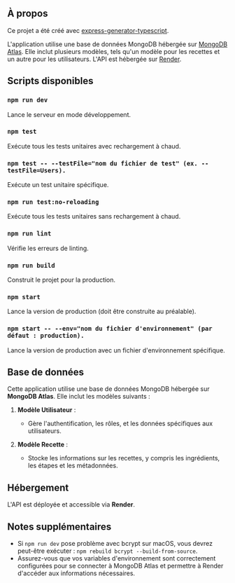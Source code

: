 ## À propos

Ce projet a été créé avec [express-generator-typescript](https://github.com/seanpmaxwell/express-generator-typescript).

L'application utilise une base de données MongoDB hébergée sur [MongoDB Atlas](https://www.mongodb.com/atlas). Elle inclut plusieurs modèles, tels qu'un modèle pour les recettes et un autre pour les utilisateurs. L'API est hébergée sur [Render](https://render.com).

## Scripts disponibles

### `npm run dev`

Lance le serveur en mode développement.

### `npm test`

Exécute tous les tests unitaires avec rechargement à chaud.

### `npm test -- --testFile="nom du fichier de test" (ex. --testFile=Users).`

Exécute un test unitaire spécifique.

### `npm run test:no-reloading`

Exécute tous les tests unitaires sans rechargement à chaud.

### `npm run lint`

Vérifie les erreurs de linting.

### `npm run build`

Construit le projet pour la production.

### `npm start`

Lance la version de production (doit être construite au préalable).

### `npm start -- --env="nom du fichier d'environnement" (par défaut : production).`

Lance la version de production avec un fichier d'environnement spécifique.

## Base de données

Cette application utilise une base de données MongoDB hébergée sur **MongoDB Atlas**. Elle inclut les modèles suivants :

1. **Modèle Utilisateur** :
   - Gère l'authentification, les rôles, et les données spécifiques aux utilisateurs.

2. **Modèle Recette** :
   - Stocke les informations sur les recettes, y compris les ingrédients, les étapes et les métadonnées.

## Hébergement

L'API est déployée et accessible via **Render**.

## Notes supplémentaires

- Si `npm run dev` pose problème avec bcrypt sur macOS, vous devrez peut-être exécuter : `npm rebuild bcrypt --build-from-source`.
- Assurez-vous que vos variables d'environnement sont correctement configurées pour se connecter à MongoDB Atlas et permettre à Render d'accéder aux informations nécessaires.
